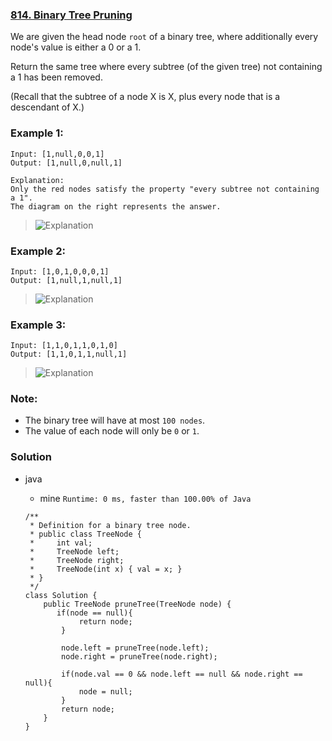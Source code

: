 ### [814. Binary Tree Pruning](https://leetcode.com/problems/binary-tree-pruning/)

We are given the head node `root` of a binary tree, where additionally every node's value is either a 0 or a 1.

Return the same tree where every subtree (of the given tree) not containing a 1 has been removed.

(Recall that the subtree of a node X is X, plus every node that is a descendant of X.)

### Example 1:
    Input: [1,null,0,0,1]
    Output: [1,null,0,null,1]

    Explanation: 
    Only the red nodes satisfy the property "every subtree not containing a 1".
    The diagram on the right represents the answer.
    
>![Explanation](https://s3-lc-upload.s3.amazonaws.com/uploads/2018/04/06/1028_1.png)
  
  
### Example 2:
    Input: [1,0,1,0,0,0,1]
    Output: [1,null,1,null,1]
    
>![Explanation](https://s3-lc-upload.s3.amazonaws.com/uploads/2018/04/06/1028_1.png)
  
  
### Example 3:
    Input: [1,1,0,1,1,0,1,0]
    Output: [1,1,0,1,1,null,1]
    
>![Explanation](https://s3-lc-upload.s3.amazonaws.com/uploads/2018/04/05/1028.png)


### Note:
* The binary tree will have at most `100 nodes`.
* The value of each node will only be `0` or `1`.


### Solution

* java
  * mine `Runtime: 0 ms, faster than 100.00% of Java`
  
  ``` 
  /**
   * Definition for a binary tree node.
   * public class TreeNode {
   *     int val;
   *     TreeNode left;
   *     TreeNode right;
   *     TreeNode(int x) { val = x; }
   * }
   */
  class Solution {
      public TreeNode pruneTree(TreeNode node) {
         if(node == null){
              return node;
          }

          node.left = pruneTree(node.left);
          node.right = pruneTree(node.right);

          if(node.val == 0 && node.left == null && node.right == null){
              node = null;
          }
          return node;
      }
  }
  ```
